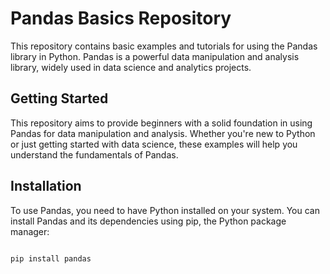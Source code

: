 # Pandas Basics Repository

This repository contains basic examples and tutorials for using the Pandas library in Python. Pandas is a powerful data manipulation and analysis library, widely used in data science and analytics projects.

## Getting Started

This repository aims to provide beginners with a solid foundation in using Pandas for data manipulation and analysis. Whether you're new to Python or just getting started with data science, these examples will help you understand the fundamentals of Pandas.

## Installation

To use Pandas, you need to have Python installed on your system. You can install Pandas and its dependencies using pip, the Python package manager:

```bash

pip install pandas
